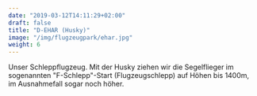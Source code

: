 ```yaml
---
date: "2019-03-12T14:11:29+02:00"
draft: false
title: "D-EHAR (Husky)"
image: "/img/flugzeugpark/ehar.jpg"
weight: 6
---
```


Unser Schleppflugzeug.<!--more--> Mit der Husky ziehen wir die Segelflieger im sogenannten "F-Schlepp"-Start (Flugzeugschlepp) auf Höhen bis 1400m, im Ausnahmefall sogar noch höher.
